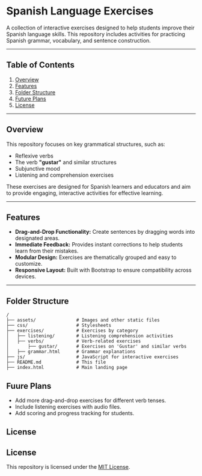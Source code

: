 # Spanish Language Exercises

A collection of interactive exercises designed to help students improve their Spanish language skills. This repository includes activities for practicing Spanish grammar, vocabulary, and sentence construction.

---

## Table of Contents
1. [Overview](#overview)
2. [Features](#features)
3. [Folder Structure](#folder-structure)
4. [Future Plans](#future-plans)
5. [License](#License)

---

## Overview

This repository focuses on key grammatical structures, such as:
- Reflexive verbs
- The verb **"gustar"** and similar structures
- Subjunctive mood
- Listening and comprehension exercises

These exercises are designed for Spanish learners and educators and aim to provide engaging, interactive activities for effective learning.

---

## Features

- **Drag-and-Drop Functionality:** Create sentences by dragging words into designated areas.
- **Immediate Feedback:** Provides instant corrections to help students learn from their mistakes.
- **Modular Design:** Exercises are thematically grouped and easy to customize.
- **Responsive Layout:** Built with Bootstrap to ensure compatibility across devices.

---

## Folder Structure

```plaintext
/
├── assets/               # Images and other static files
├── css/                  # Stylesheets
├── exercises/            # Exercises by category
│   ├── listening/        # Listening comprehension activities
│   ├── verbs/            # Verb-related exercises
│       ├── gustar/       # Exercises on 'Gustar' and similar verbs
│   ├── grammar.html      # Grammar explanations
├── js/                   # JavaScript for interactive exercises
├── README.md             # This file
├── index.html            # Main landing page
```

## Fuure Plans
- Add more drag-and-drop exercises for different verb tenses.
- Include listening exercises with audio files.
- Add scoring and progress tracking for students.

## License
## License

This repository is licensed under the [MIT License](https://opensource.org/licenses/MIT).

